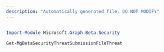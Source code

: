 ```yaml
---
description: "Automatically generated file. DO NOT MODIFY"
---
```


```powershell

Import-Module Microsoft.Graph.Beta.Security

Get-MgBetaSecurityThreatSubmissionFileThreat

```
